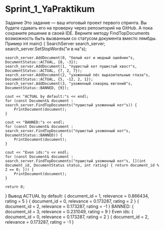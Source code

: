 # Sprint_1_YaPraktikum

Задание
Это задание — ваш итоговый проект первого спринта. Вы будете сдавать его на проверку через репозиторий на GitHub. А пока сохраните решение в своей IDE.
Верните методу FindTopDocuments возможность быть вызванным со статусом документа вместо лямбды.
Пример
int main() {
    SearchServer search_server;
    search_server.SetStopWords("и в на"s);

    search_server.AddDocument(0, "белый кот и модный ошейник"s,        DocumentStatus::ACTUAL, {8, -3});
    search_server.AddDocument(1, "пушистый кот пушистый хвост"s,       DocumentStatus::ACTUAL, {7, 2, 7});
    search_server.AddDocument(2, "ухоженный пёс выразительные глаза"s, DocumentStatus::ACTUAL, {5, -12, 2, 1});
    search_server.AddDocument(3, "ухоженный скворец евгений"s,         DocumentStatus::BANNED, {9});

    cout << "ACTUAL by default:"s << endl;
    for (const Document& document : search_server.FindTopDocuments("пушистый ухоженный кот"s)) {
        PrintDocument(document);
    }

    cout << "BANNED:"s << endl;
    for (const Document& document : search_server.FindTopDocuments("пушистый ухоженный кот"s, DocumentStatus::BANNED)) {
        PrintDocument(document);
    }

    cout << "Even ids:"s << endl;
    for (const Document& document : search_server.FindTopDocuments("пушистый ухоженный кот"s, [](int document_id, DocumentStatus status, int rating) { return document_id % 2 == 0; })) {
        PrintDocument(document);
    }

    return 0;
} 
Вывод
ACTUAL by default:
{ document_id = 1, relevance = 0.866434, rating = 5 }
{ document_id = 0, relevance = 0.173287, rating = 2 }
{ document_id = 2, relevance = 0.173287, rating = -1 }
BANNED:
{ document_id = 3, relevance = 0.231049, rating = 9 }
Even ids:
{ document_id = 0, relevance = 0.173287, rating = 2 }
{ document_id = 2, relevance = 0.173287, rating = -1 } 
